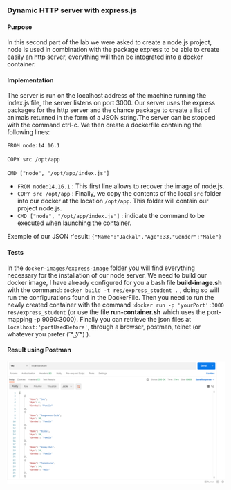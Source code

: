 ### Dynamic HTTP server with express.js

#### Purpose
In this second part of the lab we were asked to create a node.js project, node is used in combination with the package express to be able to create easily an http server, everything will then be integrated into a docker container.

#### Implementation
The server is run on the localhost address of the machine running the index.js file, the server listens on port 3000.
Our server uses the express packages for the http server and the chance package to create a list of animals returned in the form of a JSON string.The server can be stopped with the command ctrl-c.
We then create a dockerfile containing the following lines: 

```
FROM node:14.16.1

COPY src /opt/app

CMD ["node", "/opt/app/index.js"]
```

* `FROM node:14.16.1` : This first line allows to recover the image of node.js. 
* `COPY src /opt/app` : Finally, we copy the contents of the local `src` folder into our docker at the location `/opt/app`. This folder will contain our project node.js. 
* `CMD ["node", "/opt/app/index.js"]` : indicate the command to be executed when launching the container.

Exemple of our JSON r'esult: `{"Name":"Jackal","Age":33,"Gender":"Male"}`

#### Tests
In the `docker-images/express-image` folder you will find everything necessary for the installation of our node server.
We need to build our docker image, I have already configured for you a bash file **build-image.sh** with the command: `docker build -t res/express_student .` , doing so will run the configurations found in the DockerFile. Then you need to run the newly created container with the command :`docker run -p 'yourPort':3000 res/express_student` (or use the file **run-container.sh** which uses the port-mapping -p 9090:3000).
Finally you can retrieve the json files at `localhost:'portUsedBefore'`, through a browser, postman, telnet (or whatever you prefer ( ͡° ͜ʖ ͡°)  ).

#### Result using Postman
![alt text](img/postmanTest.png)
